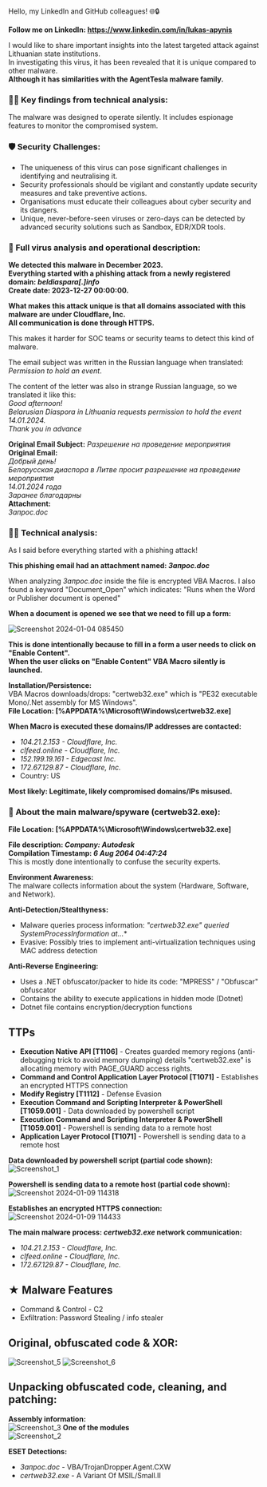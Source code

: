 Hello, my LinkedIn and GitHub colleagues! 🌐🔒

**Follow me on LinkedIn: https://www.linkedin.com/in/lukas-apynis**  

I would like to share important insights into the latest targeted attack against Lithuanian state institutions.  
In investigating this virus, it has been revealed that it is unique compared to other malware.  
**Although it has similarities with the AgentTesla malware family.**  

### **🕵️‍♂️ Key findings from technical analysis:**

The malware was designed to operate silently.
It includes espionage features to monitor the compromised system.

### **🛡️ Security Challenges:**  

* The uniqueness of this virus can pose significant challenges in identifying and neutralising it.
* Security professionals should be vigilant and constantly update security measures and take preventive actions.
* Organisations must educate their colleagues about cyber security and its dangers.
* Unique, never-before-seen viruses or zero-days can be detected by advanced security solutions such as Sandbox, EDR/XDR tools.

### **🔗 Full virus analysis and operational description:**  

**We detected this malware in December 2023.**   
**Everything started with a phishing attack from a newly registered domain: _beldiaspara[.]info_  
Create date: 2023-12-27 00:00:00.**

**What makes this attack unique is that all domains associated with this malware are under Cloudflare, Inc.  
All communication is done through HTTPS.**  

This makes it harder for SOC teams or security teams to detect this kind of malware.

The email subject was written in the Russian language when translated: _Permission to hold an event_.  

The content of the letter was also in strange Russian language, so we translated it like this:  
_Good afternoon!_  
_Belarusian Diaspora in Lithuania requests permission to hold the event_  
_14.01.2024._  
_Thank you in advance_  

**Original Email Subject:** _Разрешение на проведение мероприятия_  
**Original Email:**  
_Добрый день!_  
_Белорусская диаспора в Литве просит разрешение на проведение мероприятия_  
_14.01.2024 года_  
_Заранее благодарны_  
**Attachment:**  
_Запрос.doc_  

### **🕵️‍♂️ Technical analysis:**   

As I said before everything started with a phishing attack!   

**This phishing email had an attachment named: _Запрос.doc_**  

When analyzing _Запрос.doc_ inside the file is encrypted VBA Macros.
I also found a keyword "Document_Open" which indicates: "Runs when the Word or Publisher document is opened"

**When a document is opened we see that we need to fill up a form:**  

![Screenshot 2024-01-04 085450](https://github.com/Wortexz/ltspyware/assets/26935578/1ab363f7-b7c3-444a-ae89-12a7b9701ddf)

**This is done intentionally because to fill in a form a user needs to click on "Enable Content".**  
**When the user clicks on "Enable Content" VBA Macro silently is launched.**  

**Installation/Persistence:**  
VBA Macros downloads/drops: "certweb32.exe" which is "PE32 executable Mono/.Net assembly for MS Windows".  
**File Location: [%APPDATA%\Microsoft\Windows\certweb32.exe]**  

**When Macro is executed these domains/IP addresses are contacted:**  
* _104.21.2.153 - Cloudflare, Inc._  
* _clfeed.online - Cloudflare, Inc._  
* _152.199.19.161 - Edgecast Inc._  
* _172.67.129.87 - Cloudflare, Inc._  
* Country: US
  
**Most likely: Legitimate, likely compromised domains/IPs misused.**  



### **👾 About the main malware/spyware (certweb32.exe):**  
**File Location: [%APPDATA%\Microsoft\Windows\certweb32.exe]**  

**File description: _Company: Autodesk_**  
**Compilation Timestamp: _6 Aug 2064 04:47:24_**  
This is mostly done intentionally to confuse the security experts.

**Environment Awareness:**  
The malware collects information about the system (Hardware, Software, and Network).

**Anti-Detection/Stealthyness:**  
* Malware queries process information: _"certweb32.exe" queried SystemProcessInformation at..._*
* Evasive: Possibly tries to implement anti-virtualization techniques using MAC address detection

**Anti-Reverse Engineering:**  
  
* Uses a .NET obfuscator/packer to hide its code: "MPRESS" / "Obfuscar" obfuscator
* Contains the ability to execute applications in hidden mode (Dotnet)
* Dotnet file contains encryption/decryption functions
  
## **TTPs**
* **Execution Native API [T1106]** - Creates guarded memory regions (anti-debugging trick to avoid memory dumping) details "certweb32.exe" is allocating memory with PAGE_GUARD access rights.
* **Command and Control Application Layer Protocol [T1071]** - Establishes an encrypted HTTPS connection
* **Modify Registry [T1112]** - Defense Evasion
* **Execution Command and Scripting Interpreter & PowerShell [T1059.001]** - Data downloaded by powershell script
* **Execution Command and Scripting Interpreter & PowerShell [T1059.001]** - Powershell is sending data to a remote host
* **Application Layer Protocol [T1071]** - Powershell is sending data to a remote host

**Data downloaded by powershell script (partial code shown):**  
![Screenshot_1](https://github.com/Wortexz/ltspyware/assets/26935578/87d5a742-5f2b-4134-8035-b6b8106b25ee)

**Powershell is sending data to a remote host (partial code shown):**  
![Screenshot 2024-01-09 114318](https://github.com/Wortexz/ltspyware/assets/26935578/91596b34-5156-462d-b608-ca3a29f1aa70)

**Establishes an encrypted HTTPS connection:**  
![Screenshot 2024-01-09 114433](https://github.com/Wortexz/ltspyware/assets/26935578/4be41605-153f-4270-8c9f-3115ea1f6018)


**The main malware process: _certweb32.exe_ network communication:**  
* _104.21.2.153 - Cloudflare, Inc._ 
* _clfeed.online - Cloudflare, Inc._
* _172.67.129.87 - Cloudflare, Inc._  

## ★ **Malware Features**
* Command & Control - C2
* Exfiltration: Password Stealing / info stealer

## **Original, obfuscated code & XOR:**  
![Screenshot_5](https://github.com/Wortexz/ltspyware/assets/26935578/a0b1da71-bf39-40a3-b014-b847558eddf5)
![Screenshot_6](https://github.com/Wortexz/ltspyware/assets/26935578/30409fe1-c53c-4463-93ba-773a69fe4fa6)



## **Unpacking obfuscated code, cleaning, and patching:**    
**Assembly information:**  
![Screenshot_3](https://github.com/Wortexz/ltspyware/assets/26935578/65f1b595-3890-4768-a09d-5b28fb795d1a)
**One of the modules**  
![Screenshot_2](https://github.com/Wortexz/ltspyware/assets/26935578/6300bcb0-3dae-4f81-9fd3-cc7b38391b8b)


**ESET Detections:**  
* _Запрос.doc_ - VBA/TrojanDropper.Agent.CXW
* _certweb32.exe_ - A Variant Of MSIL/Small.II
